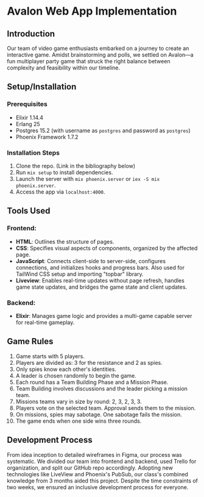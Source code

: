 # Avalon Web App Implementation

## Introduction
Our team of video game enthusiasts embarked on a journey to create an interactive game. Amidst brainstorming and polls, we settled on Avalon—a fun multiplayer party game that struck the right balance between complexity and feasibility within our timeline.

## Setup/Installation

### Prerequisites
- Elixir 1.14.4
- Erlang 25
- Postgres 15.2 (with username as `postgres` and password as `postgres`)
- Phoenix Framework 1.7.2

### Installation Steps
1. Clone the repo. (Link in the bibliography below)
2. Run `mix setup` to install dependencies.
3. Launch the server with `mix phoenix.server` or `iex -S mix phoenix.server`.
4. Access the app via `localhost:4000`.

## Tools Used

### Frontend:
- **HTML**: Outlines the structure of pages.
- **CSS**: Specifies visual aspects of components, organized by the affected page.
- **JavaScript**: Connects client-side to server-side, configures connections, and initializes hooks and progress bars. Also used for TailWind CSS setup and importing "topbar" library.
- **Liveview**: Enables real-time updates without page refresh, handles game state updates, and bridges the game state and client updates.

### Backend:
- **Elixir**: Manages game logic and provides a multi-game capable server for real-time gameplay.

## Game Rules
1. Game starts with 5 players.
2. Players are divided as: 3 for the resistance and 2 as spies.
3. Only spies know each other's identities.
4. A leader is chosen randomly to begin the game.
5. Each round has a Team Building Phase and a Mission Phase.
6. Team Building involves discussions and the leader picking a mission team.
7. Missions teams vary in size by round: 2, 3, 2, 3, 3.
8. Players vote on the selected team. Approval sends them to the mission.
9. On missions, spies may sabotage. One sabotage fails the mission.
10. The game ends when one side wins three rounds.

## Development Process
From idea inception to detailed wireframes in Figma, our process was systematic. We divided our team into frontend and backend, used Trello for organization, and split our GitHub repo accordingly. Adopting new technologies like LiveView and Phoenix's PubSub, our class's combined knowledge from 3 months aided this project. Despite the time constraints of two weeks, we ensured an inclusive development process for everyone.


